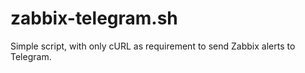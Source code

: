 # zabbix-telegram.sh
Simple script, with only cURL as requirement to send Zabbix alerts to Telegram.
